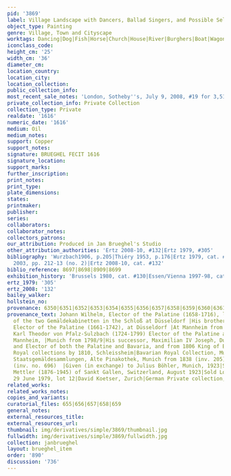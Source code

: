 ```yaml
---
pid: '3869'
label: Village Landscape with Dancers, Ballad Singers, and Possible Self Portrait
object_type: Painting
genre: Village, Town and Cityscape
worktags: Dancing|Dog|Fish|Horse|Church|House|River|Burghers|Boat|Wagon
iconclass_code:
height_cm: '25'
width_cm: '36'
diameter_cm:
location_country:
location_city:
location_collection:
public_collection_info:
most_recent_sale_notes: 'London, Sotheby''s, July 9, 2008, #19 for 3,513,250 GBP'
private_collection_info: Private Collection
collection_type: Private
realdate: '1616'
numeric_date: '1616'
medium: Oil
medium_notes:
support: Copper
support_notes:
signature: BRUEGHEL FECIT 1616
signature_location:
support_marks:
further_inscription:
print_notes:
print_type:
plate_dimensions:
states:
printmaker:
publisher:
series:
collaborators:
collaborator_notes:
collectors_patrons:
our_attribution: Produced in Jan Brueghel's Studio
other_attribution_authorities: 'Ertz 2008-10, #132|Ertz 1979, #305'
bibliography: 'Wurzbach1906, p.205|Thiéry 1953, p.176|Ertz 1979, cat. #305, fig. 27|Korthals-Altes
  2003, pp. 212-13 (no. 2)|Ertz 2008-10, cat. #132'
biblio_reference: 8697|8698|8909|8699
exhibition_history: 'Brussels 1980, cat. #130|Essen/Vienna 1997-98, cat. #63'
ertz_1979: '305'
ertz_2008: '132'
bailey_walker:
hollstein_no:
provenance: 6350|6351|6352|6353|6354|6355|6356|6357|6358|6359|6360|6361|6362|6363|6364
provenance_text: Johann Wilhelm, Elector of the Palatine (1658-1716), located in one
  of the two Gemäldekabinetten in the Schloß at Düsseldorf |His brother Karl III Philipp,
  Elector of the Palatine (1661-1742), at Düsseldorf |At Mannheim from 1730 |His nephew
  Karl Theodor von Pfalz-Sulzbach (1724-1799) Elector of the Palatine and Bavaria,
  Mannheim, |Munich from 1798/9|His successor, Maximilian IV Joseph, Duke of Zweibrücken
  and Elector of both the Palatine and Bavaria, and from 1806 King of Bavaria |Bavarian
  Royal collections by 1810, Schleissheim|Bavarian Royal Collection, Munich|Bayerische
  Staatsgemäldesammlungen, Alte Pinakothek, Munich from 1838 (inv. 205) and from 1884
  (inv. no. 696)  |Given (in exchange) to Julius Böhler, Munich, 1923|Sold to Hans
  Mettler (1876-1945) of Sankt Gallen, Switzerland, August 1923|Sold London, Christie's,
  29 June 1979, lot 12|David Koetser, Zurich|German Private collection, 1980
related_works:
related_works_notes:
copies_and_variants:
curatorial_files: 655|656|657|658|659
general_notes:
external_resources_title:
external_resources_url:
thumbnail: img/derivatives/simple/3869/thumbnail.jpg
fullwidth: img/derivatives/simple/3869/fullwidth.jpg
collection: janbrueghel
layout: brueghel_item
order: '890'
discussion: '736'
---
```

